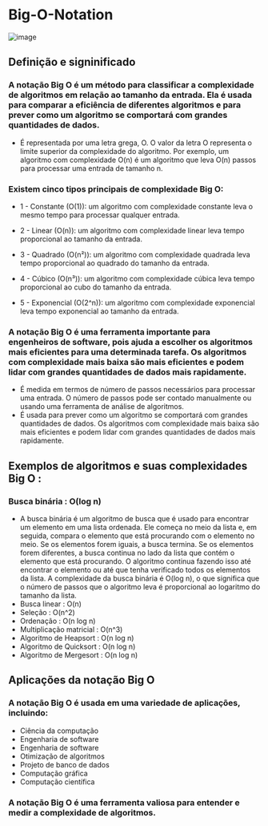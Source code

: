 # Big-O-Notation
![image](https://github.com/venysssssssssss/Big-O-Notation/assets/99450704/7a9043e2-295d-44a7-bea1-258aa7a441b6)

## Definição e signinificado
### A notação Big O é um método para classificar a complexidade de algoritmos em relação ao tamanho da entrada. Ela é usada para comparar a eficiência de diferentes algoritmos e para prever como um algoritmo se comportará com grandes quantidades de dados.
- É representada por uma letra grega, O. O valor da letra O representa o limite superior da complexidade do algoritmo. Por exemplo, um algoritmo com complexidade O(n) é um algoritmo que leva O(n) passos para processar uma entrada de tamanho n.

### Existem cinco tipos principais de complexidade Big O:

- 1 - Constante (O(1)): um algoritmo com complexidade constante leva o mesmo tempo para processar qualquer entrada.

- 2 - Linear (O(n)): um algoritmo com complexidade linear leva tempo proporcional ao tamanho da entrada.

- 3 - Quadrado (O(n²)): um algoritmo com complexidade quadrada leva tempo proporcional ao quadrado do tamanho da entrada.

- 4 - Cúbico (O(n³)): um algoritmo com complexidade cúbica leva tempo proporcional ao cubo do tamanho da entrada.

- 5 - Exponencial (O(2^n)): um algoritmo com complexidade exponencial leva tempo exponencial ao tamanho da entrada.

### A notação Big O é uma ferramenta importante para engenheiros de software, pois ajuda a escolher os algoritmos mais eficientes para uma determinada tarefa. Os algoritmos com complexidade mais baixa são mais eficientes e podem lidar com grandes quantidades de dados mais rapidamente.
- É medida em termos de número de passos necessários para processar uma entrada. O número de passos pode ser contado manualmente ou usando uma ferramenta de análise de algoritmos.
- É usada para prever como um algoritmo se comportará com grandes quantidades de dados. Os algoritmos com complexidade mais baixa são mais eficientes e podem lidar com grandes quantidades de dados mais rapidamente.

## Exemplos de algoritmos e suas complexidades Big O :
### Busca binária : O(log n)
- A busca binária é um algoritmo de busca que é usado para encontrar um elemento em uma lista ordenada. Ele começa no meio da lista e, em seguida, compara o elemento que está procurando com o elemento no meio. Se os elementos forem iguais, a busca termina. Se os elementos forem diferentes, a busca continua no lado da lista que contém o elemento que está procurando. O algoritmo continua fazendo isso até encontrar o elemento ou até que tenha verificado todos os elementos da lista. A complexidade da busca binária é O(log n), o que significa que o número de passos que o algoritmo leva é proporcional ao logaritmo do tamanho da lista. 
- Busca linear : O(n)
- Seleção : O(n^2)
- Ordenação : O(n log n)
- Multiplicação matricial : O(n^3)
- Algoritmo de Heapsort : O(n log n)
- Algoritmo de Quicksort : O(n log n)
- Algoritmo de Mergesort : O(n log n)

## Aplicações da notação Big O
### A notação Big O é usada em uma variedade de aplicações, incluindo:
- Ciência da computação
- Engenharia de software
- Engenharia de software
- Otimização de algoritmos
- Projeto de banco de dados
- Computação gráfica
- Computação científica

### A notação Big O é uma ferramenta valiosa para entender e medir a complexidade de algoritmos.
